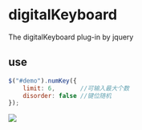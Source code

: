 # digitalKeyboard
The digitalKeyboard plug-in by jquery
## use

```javascript
$("#demo").numKey({
    limit: 6,       //可输入最大个数
    disorder: false //键位随机
});
```
![](https://raw.githubusercontent.com/fuzhongyi/digitalKeyboard/master/digitalKeyboard/show-how.gif)
